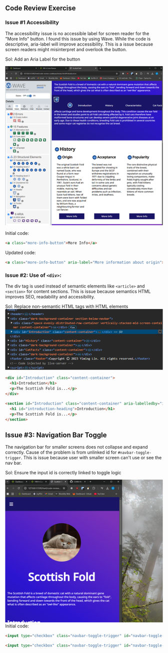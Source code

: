 ## Code Review Exercise

### Issue #1 Accessibility

The accessibility issue is no accessible label for screen reader for the "More Info" button. I found this issue by using Wave. While the code is descriptive, aria-label will improve accessibility. This is a issue because screen readers might misinterpret and overlook the button. 

Sol: Add an Aria Label for the button 

![alt text](image.png)


Initial code:

```html
<a class="more-info-button">More Info</a>
```

Updated code:

```html
<a class="more-info-button" aria-label="More information about origin">More Info</a>
```

### Issue #2: Use of ```<div>```:

The div tag is used instead of semantic elements like ```<article>``` and ```<section>``` for content sections. This is issue because semantics HTML improves SEO, readability and accessibility.

Sol: Replace non-semantic HTML tags with HTML elements 
![alt text](image-2.png)

<!-- Initial code: -->
```html
<div id="Introduction" class="content-container">
  <h1>Introduction</h1>
  <p>The Scottish Fold is...</p>
</div>
```

<!-- Updated code: -->
```html
<section id="Introduction" class="content-container" aria-labelledby="introduction-heading">
  <h1 id="introduction-heading">Introduction</h1>
  <p>The Scottish Fold is...</p>
</section>
```


## Issue #3: Navigation Bar Toggle 

The navigation bar for smaller screens does not collapse and expand correctly. Cause of the problem is from unlinked id for ```#navbar-toggle-trigger```. This is issue because user with smaller screen can't use or see the nav bar.

Sol: Ensure the input id is correctly linked to toggle logic 

![alt text](image-1.png)
Initial code:
```html
<input type="checkbox" class="navbar-toggle-trigger" id="navbar-toggle-trigger" />
```

<!-- Updated code: -->
 ```html
<input type="checkbox" class="navbar-toggle-trigger" id="navbar-toggle-trigger" aria-label="Toggle navigation" />
```



